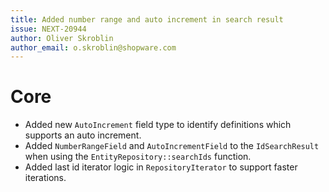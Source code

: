 ```yaml
---
title: Added number range and auto increment in search result
issue: NEXT-20944
author: Oliver Skroblin
author_email: o.skroblin@shopware.com
---
```

# Core
* Added new `AutoIncrement` field type to identify definitions which supports an auto increment.
* Added `NumberRangeField` and `AutoIncrementField` to the `IdSearchResult` when using the `EntityRepository::searchIds` function.
* Added last id iterator logic in `RepositoryIterator` to support faster iterations.